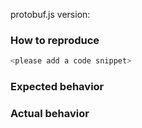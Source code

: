 protobuf.js version: <fill in>

### How to reproduce ###

```js
<please add a code snippet>
```

### Expected behavior ###

<please describe>

### Actual behavior ###

<please describe>
